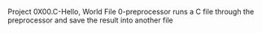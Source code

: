 Project 0X00.C-Hello, World
File 0-preprocessor runs a C file through the preprocessor and save the result into another file

